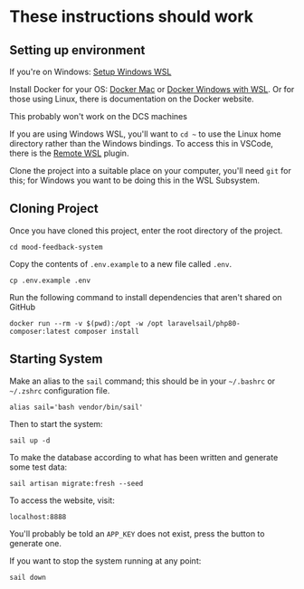 # These instructions should work

## Setting up environment
If you're on Windows: [Setup Windows WSL](https://docs.microsoft.com/en-us/windows/wsl/install-win10#manual-installation-steps)

Install Docker for your OS: [Docker Mac](https://docs.docker.com/docker-for-mac/install/) or
[Docker Windows with WSL](https://docs.docker.com/docker-for-windows/wsl/). Or for those using Linux, there is documentation on the Docker website.

This probably won't work on the DCS machines

If you are using Windows WSL, you'll want to `cd ~` to use the Linux home directory rather than the Windows bindings. To access this in VSCode, there is the [Remote WSL](https://marketplace.visualstudio.com/items?itemName=ms-vscode-remote.remote-wsl)
plugin.

Clone the project into a suitable place on your computer, you'll need `git` for this; for Windows you want to be doing this in the WSL Subsystem.

## Cloning Project
Once you have cloned this project, enter the root directory of the project.
    
    cd mood-feedback-system

Copy the contents of `.env.example` to a new file called `.env`.

    cp .env.example .env

Run the following command to install dependencies that aren't shared on GitHub

    docker run --rm -v $(pwd):/opt -w /opt laravelsail/php80-composer:latest composer install
## Starting System
Make an alias to the `sail` command; this should be in your `~/.bashrc` or `~/.zshrc` configuration file.

    alias sail='bash vendor/bin/sail'

Then to start the system:

    sail up -d

To make the database according to what has been written and generate some test data:

    sail artisan migrate:fresh --seed

To access the website, visit: 
    
    localhost:8888 

You'll probably be told an `APP_KEY` does not exist, press the button to generate one.

If you want to stop the system running at any point:

    sail down
